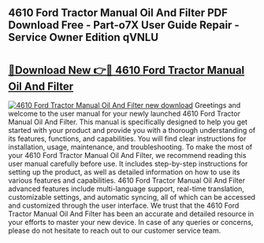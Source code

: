 ## 4610 Ford Tractor Manual Oil And Filter PDF Download Free - Part-o7X User Guide Repair - Service Owner Edition qVNLU

# <h2><a href="http://bc92292.oget.top/?id=4610+Ford+Tractor+Manual+Oil+And+Filter">🔗Download New 👉🔴 4610 Ford Tractor Manual Oil And Filter</a></h2>

[![4610 Ford Tractor Manual Oil And Filter new download](https://i.imgur.com/5g1atiW.png)](http://bc92292.oget.top/?id=4610+Ford+Tractor+Manual+Oil+And+Filter)
Greetings and welcome to the user manual for your newly launched 4610 Ford Tractor Manual Oil And Filter. This manual is specifically designed to help you get started with your product and provide you with a thorough understanding of its features, functions, and capabilities. You will find clear instructions for installation, usage, maintenance, and troubleshooting. To make the most of your 4610 Ford Tractor Manual Oil And Filter, we recommend reading this user manual carefully before use. It includes step-by-step instructions for setting up the product, as well as detailed information on how to use its various features and capabilities. 4610 Ford Tractor Manual Oil And Filter advanced features include multi-language support, real-time translation, customizable settings, and automatic syncing, all of which can be accessed and customized through the user interface. We trust that the 4610 Ford Tractor Manual Oil And Filter has been an accurate and detailed resource in your efforts to master your new device. In case of any queries or concerns, please do not hesitate to reach out to our customer service team.
